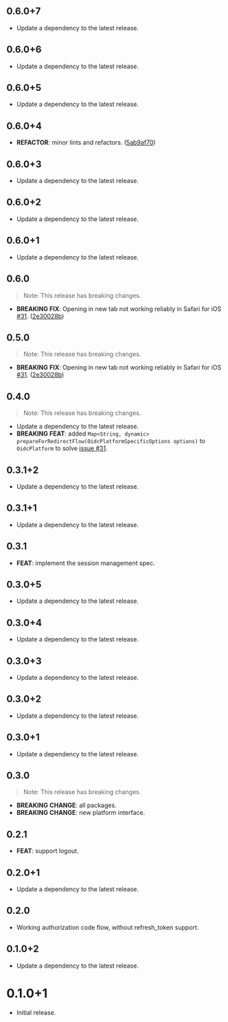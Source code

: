 ## 0.6.0+7

 - Update a dependency to the latest release.

## 0.6.0+6

 - Update a dependency to the latest release.

## 0.6.0+5

 - Update a dependency to the latest release.

## 0.6.0+4

 - **REFACTOR**: minor lints and refactors. ([5ab9af70](https://github.com/Bdaya-Dev/oidc/commit/5ab9af70140be2a11f54d62a9d93c9c6edc9e554))

## 0.6.0+3

 - Update a dependency to the latest release.

## 0.6.0+2

 - Update a dependency to the latest release.

## 0.6.0+1

 - Update a dependency to the latest release.

## 0.6.0

> Note: This release has breaking changes.

 - **BREAKING** **FIX**: Opening in new tab not working reliably in Safari for iOS [#31](https://github.com/Bdaya-Dev/oidc/issues/31). ([2e30028b](https://github.com/Bdaya-Dev/oidc/commit/2e30028b79f7ed1e7835d4656278b022a9c0ec62))

## 0.5.0

> Note: This release has breaking changes.

 - **BREAKING** **FIX**: Opening in new tab not working reliably in Safari for iOS [#31](https://github.com/Bdaya-Dev/oidc/issues/31). ([2e30028b](https://github.com/Bdaya-Dev/oidc/commit/2e30028b79f7ed1e7835d4656278b022a9c0ec62))

## 0.4.0

> Note: This release has breaking changes.

 - Update a dependency to the latest release.
 - **BREAKING** **FEAT**: added `Map<String, dynamic> prepareForRedirectFlow(OidcPlatformSpecificOptions options)` to `OidcPlatform` to solve [issue #31](https://github.com/Bdaya-Dev/oidc/issues/31).

## 0.3.1+2

 - Update a dependency to the latest release.

## 0.3.1+1

 - Update a dependency to the latest release.

## 0.3.1

 - **FEAT**: implement the session management spec.

## 0.3.0+5

 - Update a dependency to the latest release.

## 0.3.0+4

 - Update a dependency to the latest release.

## 0.3.0+3

 - Update a dependency to the latest release.

## 0.3.0+2

 - Update a dependency to the latest release.

## 0.3.0+1

 - Update a dependency to the latest release.

## 0.3.0

> Note: This release has breaking changes.

 - **BREAKING** **CHANGE**: all packages.
 - **BREAKING** **CHANGE**: new platform interface.

## 0.2.1

 - **FEAT**: support logout.

## 0.2.0+1

 - Update a dependency to the latest release.

## 0.2.0

 - Working authorization code flow, without refresh_token support.

## 0.1.0+2

 - Update a dependency to the latest release.

# 0.1.0+1

* Initial release.
